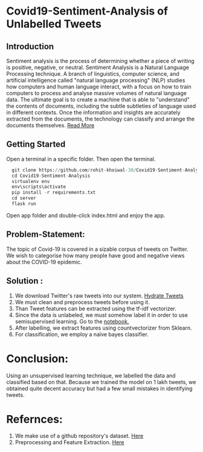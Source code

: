 # Covid19-Sentiment-Analysis of Unlabelled Tweets
## Introduction
Sentiment analysis is the process of determining whether a piece of writing is positive, negative, or neutral. Sentiment Analysis is a Natural Language Processing technique. A branch of linguistics, computer science, and artificial intelligence called "natural language processing" (NLP) studies how computers and human language interact, with a focus on how to train computers to process and analyse massive volumes of natural language data.
The ultimate goal is to create a machine that is able to "understand" the contents of documents, including the subtle subtleties of language used in different contexts.
Once the information and insights are accurately extracted from the documents, the technology can classify and arrange the documents themselves. [Read More](https://en.wikipedia.org/wiki/Natural_language_processing)


## Getting Started
Open a terminal in a specific folder.
Then open the terminal.
```python
  git clone https://github.com/rohit-khoiwal-30/Covid19-Sentiment-Analysis.git
  cd Covid19-Sentiment-Analysis
  virtualenv env
  env\scripts\activate
  pip install -r requirements.txt
  cd server
  flask run
```
Open app folder and double-click index.html and enjoy the app.

## Problem-Statement:
The topic of Covid-19 is covered in a sizable corpus of tweets on Twitter. We wish to categorise how many people have good and negative views about the COVID-19 epidemic. 


## Solution :
1. We download Twitter's raw tweets into our system. [Hydrate Tweets](https://towardsdatascience.com/learn-how-to-easily-hydrate-tweets-a0f393ed340e)
2. We must clean and preprocess tweets before using it.
3. Than Tweet features can be extracted using the tf-idf vectorizer.
4. Since the data is unlabeled, we must somehow label it in order to use semisupervised learning. Go to the [notebook.](https://github.com/rohit-khoiwal-30/Covid19-Sentiment-Analysis/blob/master/Sentiment_Analysis.ipynb)
5. After labelling, we extract features using countvectorizer from Sklearn.
6. For classification, we employ a naïve bayes classifier. 

# Conclusion:
Using an unsupervised learning technique, we labelled the data and classified based on that. Because we trained the model on 1 lakh tweets, we obtained quite decent accuracy but had a few small mistakes in identifying tweets. 

# Refernces:
1. We make use of a github repository's dataset. [Here](https://github.com/thepanacealab/covid19_twitter)
2. Preprocessing and Feature Extraction. [Here](https://towardsdatascience.com/twitter-sentiment-analysis-classification-using-nltk-python-fa912578614c)
